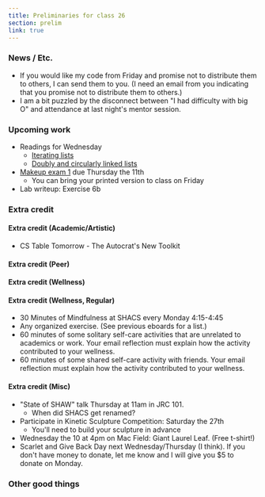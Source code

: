 ```yaml
---
title: Preliminaries for class 26
section: prelim
link: true
---
```

### News / Etc.

* If you would like my code from Friday and promise not to distribute them 
  to others, I can send them to you.  (I need an email from you indicating
  that you promise not to distribute them to others.)
* I am a bit puzzled by the disconnect between "I had difficulty with
  big O" and attendance at last night's mentor session.

### Upcoming work

* Readings for Wednesday
    * [Iterating lists](../readings/list-iterators)
    * [Doubly and circularly linked lists](../readings/doubly-linked-lists)
* [Makeup exam 1](../exams/makeup01) due Thursday the 11th
    * You can bring your printed version to class on Friday
* Lab writeup: Exercise 6b

### Extra credit

#### Extra credit (Academic/Artistic)

* CS Table Tomorrow - The Autocrat's New Toolkit

#### Extra credit (Peer)

#### Extra credit (Wellness)

#### Extra credit (Wellness, Regular)

* 30 Minutes of Mindfulness at SHACS every Monday 4:15-4:45
* Any organized exercise.  (See previous eboards for a list.)
* 60 minutes of some solitary self-care activities that are unrelated to 
  academics or work.  Your email reflection must explain how
  the activity contributed to your wellness.
* 60 minutes of some shared self-care activity with friends.  Your email 
  reflection must explain how the activity contributed to your wellness.

#### Extra credit (Misc)

* "State of SHAW" talk Thursday at 11am in JRC 101.
    * When did SHACS get renamed?
* Participate in Kinetic Sculpture Competition: Saturday the 27th
    * You'll need to build your sculpture in advance
* Wednesday the 10 at 4pm on Mac Field: Giant Laurel Leaf.  (Free t-shirt!)
* Scarlet and Give Back Day next Wednesday/Thursday (I think).  If you
  don't have money to donate, let me know and I will give you $5 to donate
  on Monday.

### Other good things

